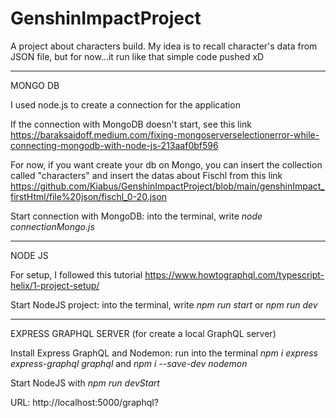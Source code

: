# GenshinImpactProject
A project about characters build.
My idea is to recall character's data from JSON file, but for now...it run like that simple code pushed xD

------------------------------------------------------------------------------------------------------------

MONGO DB

I used node.js to create a connection for the application

If the connection with MongoDB doesn't start, see this link https://baraksaidoff.medium.com/fixing-mongoserverselectionerror-while-connecting-mongodb-with-node-js-213aaf0bf596

For now, if you want create your db on Mongo, you can insert the collection called "characters" and insert the datas about Fischl from this link https://github.com/Kiabus/GenshinImpactProject/blob/main/genshinImpact_firstHtml/file%20json/fischl_0-20.json

Start connection with MongoDB: into the terminal, write *node connectionMongo.js*

------------------------------------------------------------------------------------------------------------

NODE JS

For setup, I followed this tutorial https://www.howtographql.com/typescript-helix/1-project-setup/

Start NodeJS project: into the terminal, write *npm run start* or *npm run dev*

------------------------------------------------------------------------------------------------------------

EXPRESS GRAPHQL SERVER (for create a local GraphQL server)

Install Express GraphQL and Nodemon: run into the terminal *npm i express express-graphql graphql* and *npm i --save-dev nodemon* 

Start NodeJS with *npm run devStart*

URL: http://localhost:5000/graphql?
